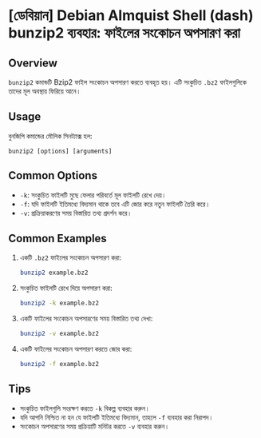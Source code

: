 # [ডেবিয়ান] Debian Almquist Shell (dash) bunzip2 ব্যবহার: ফাইলের সংকোচন অপসারণ করা

## Overview
`bunzip2` কমান্ডটি Bzip2 ফাইল সংকোচন অপসারণ করতে ব্যবহৃত হয়। এটি সংকুচিত `.bz2` ফাইলগুলিকে তাদের মূল অবস্থায় ফিরিয়ে আনে।

## Usage
বুনজিপি কমান্ডের মৌলিক সিনট্যাক্স হল:

```
bunzip2 [options] [arguments]
```

## Common Options
- `-k`: সংকুচিত ফাইলটি মুছে ফেলার পরিবর্তে মূল ফাইলটি রেখে দেয়।
- `-f`: যদি ফাইলটি ইতিমধ্যে বিদ্যমান থাকে তবে এটি জোর করে নতুন ফাইলটি তৈরি করে।
- `-v`: প্রক্রিয়াকরণের সময় বিস্তারিত তথ্য প্রদর্শন করে।

## Common Examples
1. একটি `.bz2` ফাইলের সংকোচন অপসারণ করা:
   ```bash
   bunzip2 example.bz2
   ```

2. সংকুচিত ফাইলটি রেখে দিয়ে অপসারণ করা:
   ```bash
   bunzip2 -k example.bz2
   ```

3. একটি ফাইলের সংকোচন অপসারণের সময় বিস্তারিত তথ্য দেখা:
   ```bash
   bunzip2 -v example.bz2
   ```

4. একটি ফাইলের সংকোচন অপসারণ করতে জোর করা:
   ```bash
   bunzip2 -f example.bz2
   ```

## Tips
- সংকুচিত ফাইলগুলি সংরক্ষণ করতে `-k` বিকল্প ব্যবহার করুন।
- যদি আপনি নিশ্চিত না হন যে ফাইলটি ইতিমধ্যে বিদ্যমান, তাহলে `-f` ব্যবহার করা নিরাপদ।
- সংকোচন অপসারণের সময় প্রক্রিয়াটি মনিটর করতে `-v` ব্যবহার করুন।
